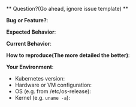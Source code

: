 ** Question?(Go ahead, ignore issue template) **


**Bug or Feature?**:


**Expected Behavior**:


**Current Behavior**:


**How to reproduce(The more detailed the better)**:


**Your Environment**:
- Kubernetes version:
- Hardware or VM configuration:
- OS (e.g. from /etc/os-release):
- Kernel (e.g. `uname -a`):
